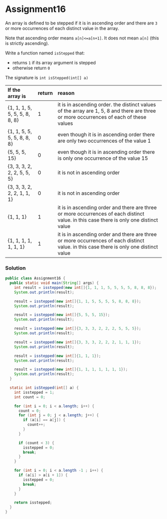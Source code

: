 # Assignment16

An array is defined to be stepped if it is in ascending order and there are `3` or more occurrences of each distinct value in the array.

Note that ascending order means `a[n]<=a[n+1]`. It does not mean `a[n]` (this is strictly ascending).

Write a function named `isStepped` that:

* returns `1` if its array argument is stepped
* otherwise return `0`

The signature is `int isStepped(int[] a)`

| If the array is | return | reason |
|:-------------|:-------------|:-------------|
| {1, 1, 1, 5, 5, 5, 5, 8, 8, 8} | 1 | it is in ascending order. the distinct values of the array are 1, 5, 8 and there are three or more occurrences of each of these values |
| {1, 1, 5, 5, 5, 5, 8, 8, 8} | 0 | even though it is in ascending order there are only two occurrences of the value 1 |
| {5, 5, 5, 15} | 0 | even though it is in ascending order there is only one occurrence of the value 15 |
| {3, 3, 3, 2, 2, 2, 5, 5, 5} | 0 | it is not in ascending order |
| {3, 3, 3, 2, 2, 2, 1, 1, 1} | 0 | it is not in ascending order |
| {1, 1, 1} | 1 | it is in ascending order and there are three or more occurrences of each distinct value. in this case there is only one distinct value |
| {1, 1, 1, 1, 1, 1, 1} | 1 | it is in ascending order and there are three or more occurrences of each distinct value. in this case there is only one distinct value |

### Solution

```java
public class Assignment16 {
  public static void main(String[] args) {
    int result = isstepped(new int[]{1, 1, 1, 5, 5, 5, 5, 8, 8, 8});
    System.out.println(result);

    result = isstepped(new int[]{1, 1, 5, 5, 5, 5, 8, 8, 8});
    System.out.println(result);

    result = isstepped(new int[]{5, 5, 5, 15});
    System.out.println(result);

    result = isstepped(new int[]{3, 3, 3, 2, 2, 2, 5, 5, 5});
    System.out.println(result);

    result = isstepped(new int[]{3, 3, 3, 2, 2, 2, 1, 1, 1});
    System.out.println(result);

    result = isstepped(new int[]{1, 1, 1});
    System.out.println(result);

    result = isstepped(new int[]{1, 1, 1, 1, 1, 1, 1});
    System.out.println(result);
  }

  static int isStepped(int[] a) {
    int isstepped = 1;
    int count = 0;

    for (int i = 0; i < a.length; i++) {
      count = 0;
      for (int j = 0; j < a.length; j++) {
        if (a[i] == a[j]) {
          count++;
        }
      }

      if (count < 3) {
        isstepped = 0;
        break;
      }
    }

    for (int i = 0; i < a.length -1 ; i++) {
      if (a[i] > a[i + 1]) {
        isstepped = 0;
        break;
      }
    }

    return isstepped;
  }
}
```
